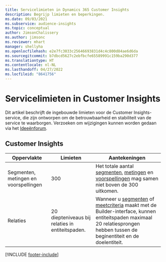 ```yaml
---
title: Servicelimieten in Dynamics 365 Customer Insights
description: Begrijp limieten en beperkingen.
ms.date: 09/03/2021
ms.subservice: audience-insights
ms.topic: conceptual
author: JimsonChalissery
ms.author: jimsonc
ms.reviewer: mhart
manager: shellyha
ms.openlocfilehash: e2e7fc3033c25646693831d4c4c800d84ae6d6da
ms.sourcegitcommit: b7dbcd5627c2ebfbcfe65589991c159ba290d377
ms.translationtype: HT
ms.contentlocale: nl-NL
ms.lasthandoff: 04/27/2022
ms.locfileid: "8641756"
---
```

# <a name="service-limits-in-customer-insights"></a>Servicelimieten in Customer Insights

Dit artikel beschrijft de ingebouwde limieten voor de Customer Insights-service, die zijn ontworpen om de betrouwbaarheid en stabiliteit van de service te waarborgen. Verzoeken om wijzigingen kunnen worden gedaan via het [Ideeënforum](https://go.microsoft.com/fwlink/?linkid=2074172). 

## <a name="customer-insights"></a>Customer Insights

| Oppervlakte  | Limieten  | Aantekeningen |
|-------------|---------------------------------------------------------------------|---------------------------------------------------------------------|
| Segmenten, metingen en voorspellingen | 300  | Het totale aantal [segmenten](segments.md), [metingen](measures.md) en [voorspellingen](predictions.md) mag samen niet boven de 300 uitkomen.  |
| Relaties | 20 diepteniveaus bij relaties in entiteitspaden. | Wanneer u [segmenten](segments.md) of [meetcriteria](measures.md) maakt met de Builder-interface, kunnen entiteitspaden maximaal 20 relatiesprongen hebben tussen de beginentiteit en de doelentiteit.  |


[!INCLUDE [footer-include](includes/footer-banner.md)]
